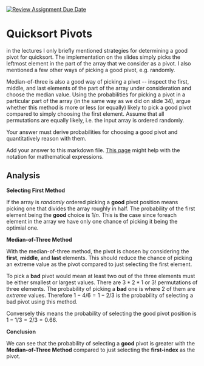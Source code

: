 [![Review Assignment Due Date](https://classroom.github.com/assets/deadline-readme-button-24ddc0f5d75046c5622901739e7c5dd533143b0c8e959d652212380cedb1ea36.svg)](https://classroom.github.com/a/IF3rQO50)
# Quicksort Pivots

in the lectures I only briefly mentioned strategies for determining a good pivot
for quicksort. The implementation on the slides simply picks the leftmost
element in the part of the array that we consider as a pivot. I also mentioned a
few other ways of picking a good pivot, e.g. randomly.

Median-of-three is also a good way of picking a pivot -- inspect the first,
middle, and last elements of the part of the array under consideration and
choose the median value. Using the probabilities for picking a pivot in a
particular part of the array (in the same way as we did on slide 34), argue
whether this method is more or less (or equally) likely to pick a good pivot
compared to simply choosing the first element. Assume that all permutations are
equally likely, i.e. the input array is ordered randomly.

Your answer must derive probabilities for choosing a good pivot and
quantitatively reason with them.

Add your answer to this markdown file. [This
page](https://docs.github.com/en/get-started/writing-on-github/working-with-advanced-formatting/writing-mathematical-expressions)
might help with the notation for mathematical expressions.


## Analysis

**Selecting First Method**

If the array is *randomly* ordered picking a **good** pivot position means picking one that divides the array roughly in half. The probability of the first element being the **good** choice is $1/n$. This is the case since foreach element in the array we have only one chance of picking it being the optimial one.
​

**Median-of-Three Method**

With the median-of-three method, the pivot is chosen by considering the **first**, **middle**, and **last** elements. This should reduce the chance of picking an extreme value as the pivot compared to just selecting the first element.

To pick a **bad** pivot would mean at least two out of the three elements must be either smallest or largest values. There are $3*2*1$ or $3!$ permutations of three elements. The probability of picking a **bad** one is where 2 of them are *extreme* values. Therefore $1- 4/6 = 1- 2/3$ is the probability of selecting a bad pivot using this method. 

Conversely this means the probability of selecting the good pivot position is $1 - 1/3 = 2/3 = 0.66$.

**Conclusion**

We can see that the probability of selecting a **good** pivot is greater with the **Median-of-Three Method** compared to just selecting the **first-index** as the pivot.